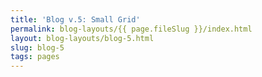 ```yaml
---
title: 'Blog v.5: Small Grid'
permalink: blog-layouts/{{ page.fileSlug }}/index.html
layout: blog-layouts/blog-5.html
slug: blog-5
tags: pages
---
```



